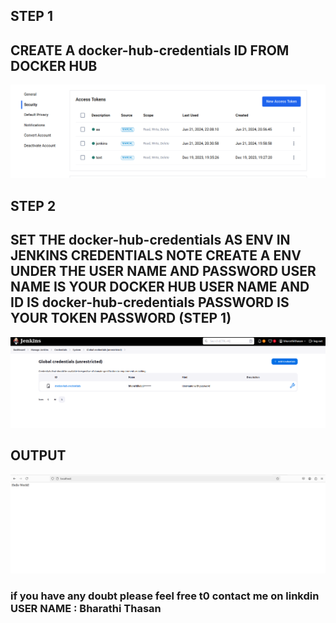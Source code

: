 ## STEP 1

## CREATE A docker-hub-credentials ID FROM DOCKER HUB

![alt text](image.png)


## STEP 2 

## SET THE docker-hub-credentials AS ENV IN JENKINS CREDENTIALS NOTE CREATE A ENV UNDER THE USER NAME AND PASSWORD USER NAME IS YOUR DOCKER HUB USER NAME AND ID IS docker-hub-credentials   PASSWORD IS YOUR TOKEN PASSWORD (STEP 1)

![alt text](image-1.png)


## OUTPUT 

![alt text](image-2.png)


### if you have any doubt please feel free t0 contact me on linkdin  USER NAME : Bharathi Thasan